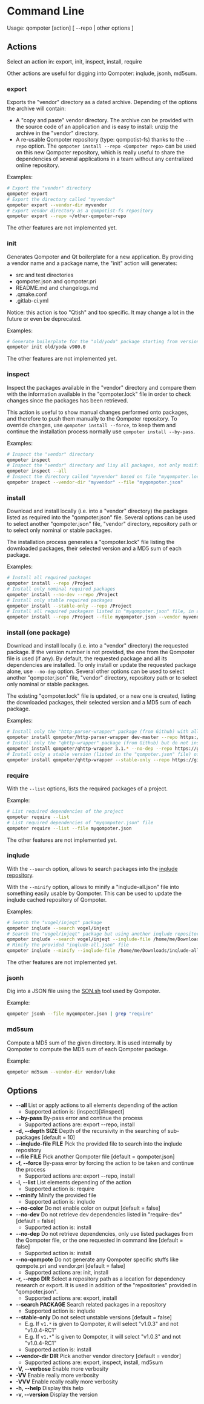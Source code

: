 Command Line
============

Usage: qompoter [action] [ --repo <repo> | other options ]

Actions
------------

Select an action in: export, init, inspect, install, require

Other actions are useful for digging into Qompoter: inqlude, jsonh, md5sum.

### export

Exports the "vendor" directory as a dated archive. Depending of the options the archive will contain:

* A "copy and paste" vendor directory. The archive can be provided with the source code of an application and is easy to install: unzip the archive in the "vendor" directory.
* A re-usable Qompoter repository (type: qompotist-fs) thanks to the `--repo` option. The `qompoter install --repo <Qompoter repo>` can be used on this new Qompoter repository, which is really useful to share the dependencies of several applications in a team without any centralized online repository.

Examples:

```bash
# Export the "vendor" directory
qompoter export
# Export the directory called "myvendor"
qompoter export --vendor-dir myvendor
# Export vendor directory as a qompotist-fs repository
qompoter export --repo ~/other-qompoter-repo
```

The other features are not implemented yet.

### init

Generates Qompoter and Qt boilerplate for a new application. By providing a vendor name and a package name, the "init" action will generates:

* src and test directories
* qompoter.json and qompoter.pri
* README.md and changelogs.md
* .qmake.conf
* .gitlab-ci.yml

Notice: this action is too "Qtish" and too specific. It may change a lot in the future or even be deprecated.

Examples:

```bash
# Generate boilerplate for the "old/yoda" package starting from version 900.0
qompoter init old/yoda v900.0
```

The other features are not implemented yet.

### inspect

Inspect the packages available in the "vendor" directory and compare them with the information available in the "qompoter.lock" file in order to check changes since the packages has been retrieved.

This action is useful to show manual changes performed onto packages, and therefore to push them manually to the Qompoter repository. To override changes, use `qompoter install --force`, to keep them and continue the installation process normally use `qompoter install --by-pass`.

Examples:

```bash
# Inspect the "vendor" directory
qompoter inspect
# Inspect the "vendor" directory and lisy all packages, not only modified ones
qompoter inspect --all
# Inspect the directory called "myvendor" based on file "myqompoter.lock"
qompoter inspect --vendor-dir "myvendor" --file "myqompoter.json"
```

### install

Download and install locally (i.e. into a "vendor" directory) the packages listed as required into the "qompoter.json" file. Several options can be used to select another "qompoter.json" file, "vendor" directory, repository path or to select only nominal or stable packages.

The installation process generates a "qompoter.lock" file listing the downloaded packages, their selected version and a MD5 sum of each package.

Examples:

```bash
# Install all required packages
qompoter install --repo /Project
# Install only nominal required packages
qompoter install --no-dev --repo /Project
# Install only stable required packages
qompoter install --stable-only --repo /Project
# Install all required packagesn listed in "myqompoter.json" file, in a "myvendor" directory, without using color in stdout, and do not generate Qt specific stuff thanks to the "--no-qompote" option
qompoter install --repo /Project --file myqompoter.json --vendor myvendor --no-qompote --no-color
```

### install (one package)

Download and install locally (i.e. into a "vendor" directory) the requested package. If the version number is not provided, the one from the Qompoter file is used (if any). By default, the requested package and all its dependencies are installed. To only install or update the requested package alone, use `--no-dep` option. Several other options can be used to select another "qompoter.json" file, "vendor" directory, repository path or to select only nominal or stable packages.

The existing "qompoter.lock" file is updated, or a new one is created, listing the downloaded packages, their selected version and a MD5 sum of each package.

Examples:

```bash
# Install only the "http-parser-wrapper" package (from Github) with all its dependencies:
qompoter install qompoter/http-parser-wrapper dev-master --repo https://github.com
# Install only the "qhttp-wrapper" package (from Github) but do not install its dependencies:
qompoter install qompoter/qhttp-wrapper 3.1.* --no-dep --repo https://github.com
# Install only a stable version (listed in the "qompoter.json" file) of the "qhttp-wrapper" package (from Github), in a "myvendor" directory, with all its dependencies:
qompoter install qompoter/qhttp-wrapper --stable-only --repo https://github.com --file myqompoter.json --vendor myvendor
```

### require

With the `--list` options, lists the required packages of a project.

Example:

```bash
# List required dependencies of the project
qompoter require --list
# List required dependencies of "myqompoter.json" file
qompoter require --list --file myqompoter.json
```

The other features are not implemented yet.

### inqlude

With the `--search` option, allows to search packages into the [inqlude repository](https://inqlude.org/).

With the `--minify` option, allows to minify a "inqlude-all.json" file into something easily usable by Qompoter. This can be used to update the inqlude cached repository of Qompoter.

Examples:

```bash
# Search the "vogel/injeqt" package
qompoter inqlude --search vogel/injeqt
# Search the "vogel/injeqt" package but using another inqlude repository than the Qompoter cached one
qompoter inqlude --search vogel/injeqt --inqlude-file /home/me/Downloads/inqlude-all.json
# Minify the provided "inqlude-all.json" file
qompoter inqlude --minify --inqlude-file /home/me/Downloads/inqlude-all.json
```

The other features are not implemented yet.

### jsonh

Dig into a JSON file using the [SON.sh](https://github.com/dominictarr/JSON.sh) tool used by Qompoter.

Example:

```bash
qompoter jsonh --file myqompoter.json | grep "require"
```

### md5sum

Compute a MD5 sum of the given directory. It is used internally by Qompoter to compute the MD5 sum of each Qompoter package.

Example:

```bash
qompoter md5sum --vendor-dir vendor/luke
```

Options
------------

* **--all** List or apply actions to all elements depending of the action
  * Supported action is: (inspect)[#inspect]
* **--by-pass** By-pass error and continue the process
  * Supported actions are: export --repo, install
* **-d, --depth SIZE** Depth of the recursivity in the searching of sub-packages [default = 10]
* **--inqlude-file FILE** Pick the provided file to search into the inqlude repository
* **--file FILE** Pick another Qompoter file [default = qompoter.json]
* **-f, --force** By-pass error by forcing the action to be taken and continue the process
  * Supported actions are: export --repo, install
* **-l, --list** List elements depending of the action
  * Supported action is: require
* **--minify** Minify the provided file
  * Supported action is: inqlude
* **--no-color** Do not enable color on output [default = false]
* **--no-dev** Do not retrieve dev dependencies listed in "require-dev" [default = false]
  * Supported action is: install
* **--no-dep** Do not retrieve dependencies, only use listed packages from the Qompoter file, or the one requested in command line [default = false]
  * Supported action is: install
* **--no-qompote** Do not generate any Qompoter specific stuffs like qompote.pri and vendor.pri [default = false]
  * Supported actions are: init, install
* **-r, --repo DIR** Select a repository path as a location for dependency research or export. It is used in addition of the "repositories" provided in "qompoter.json".
  * Supported actions are: export, install
* **--search PACKAGE** Search related packages in a repository
  * Supported action is: inqlude
* **--stable-only** Do not select unstable versions [default = false]
  * E.g. If `v1.*` is given to Qompoter, it will select "v1.0.3" and not "v1.0.4-RC1"
  * E.g. If `v1.*`" is given to Qompoter, it will select "v1.0.3" and not "v1.0.4-RC1"
  * Supported action is: install
* **--vendor-dir DIR** Pick another vendor directory [default = vendor]
  * Supported actions are: export, inspect, install, md5sum
* **-V, --verbose** Enable more verbosity
* **-VV** Enable really more verbosity
* **-VVV** Enable really really more verbosity
* **-h, --help** Display this help
* **-v, --version** Display the version
